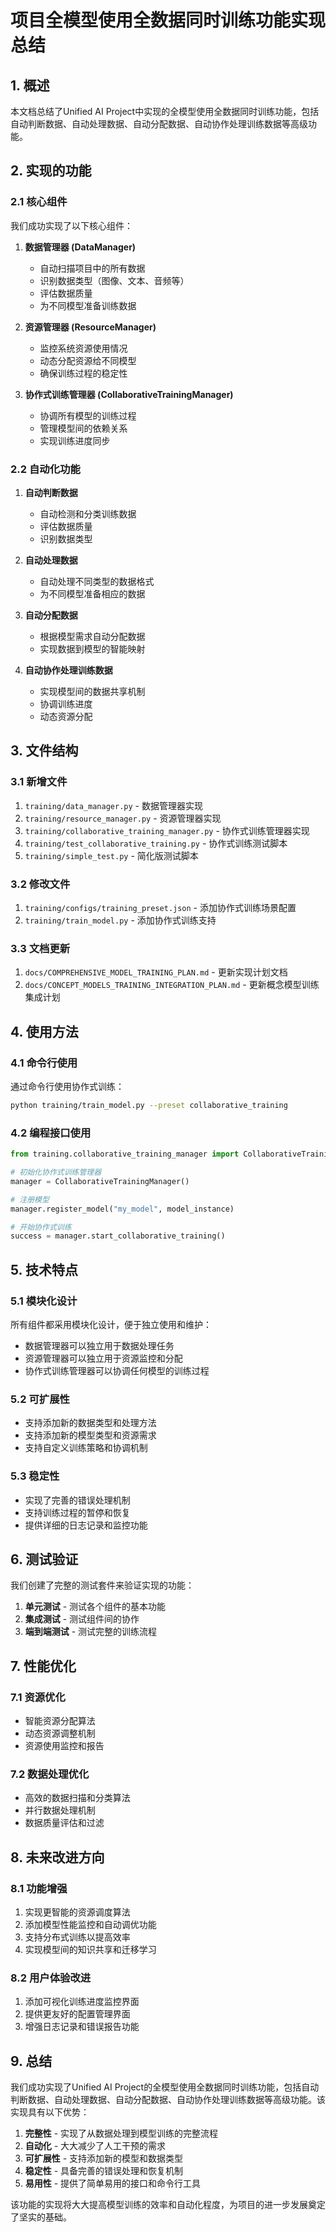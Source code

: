 # 项目全模型使用全数据同时训练功能实现总结

## 1. 概述

本文档总结了Unified AI Project中实现的全模型使用全数据同时训练功能，包括自动判断数据、自动处理数据、自动分配数据、自动协作处理训练数据等高级功能。

## 2. 实现的功能

### 2.1 核心组件

我们成功实现了以下核心组件：

1. **数据管理器 (DataManager)**
   - 自动扫描项目中的所有数据
   - 识别数据类型（图像、文本、音频等）
   - 评估数据质量
   - 为不同模型准备训练数据

2. **资源管理器 (ResourceManager)**
   - 监控系统资源使用情况
   - 动态分配资源给不同模型
   - 确保训练过程的稳定性

3. **协作式训练管理器 (CollaborativeTrainingManager)**
   - 协调所有模型的训练过程
   - 管理模型间的依赖关系
   - 实现训练进度同步

### 2.2 自动化功能

1. **自动判断数据**
   - 自动检测和分类训练数据
   - 评估数据质量
   - 识别数据类型

2. **自动处理数据**
   - 自动处理不同类型的数据格式
   - 为不同模型准备相应的数据

3. **自动分配数据**
   - 根据模型需求自动分配数据
   - 实现数据到模型的智能映射

4. **自动协作处理训练数据**
   - 实现模型间的数据共享机制
   - 协调训练进度
   - 动态资源分配

## 3. 文件结构

### 3.1 新增文件

1. `training/data_manager.py` - 数据管理器实现
2. `training/resource_manager.py` - 资源管理器实现
3. `training/collaborative_training_manager.py` - 协作式训练管理器实现
4. `training/test_collaborative_training.py` - 协作式训练测试脚本
5. `training/simple_test.py` - 简化版测试脚本

### 3.2 修改文件

1. `training/configs/training_preset.json` - 添加协作式训练场景配置
2. `training/train_model.py` - 添加协作式训练支持

### 3.3 文档更新

1. `docs/COMPREHENSIVE_MODEL_TRAINING_PLAN.md` - 更新实现计划文档
2. `docs/CONCEPT_MODELS_TRAINING_INTEGRATION_PLAN.md` - 更新概念模型训练集成计划

## 4. 使用方法

### 4.1 命令行使用

通过命令行使用协作式训练：

```bash
python training/train_model.py --preset collaborative_training
```

### 4.2 编程接口使用

```python
from training.collaborative_training_manager import CollaborativeTrainingManager

# 初始化协作式训练管理器
manager = CollaborativeTrainingManager()

# 注册模型
manager.register_model("my_model", model_instance)

# 开始协作式训练
success = manager.start_collaborative_training()
```

## 5. 技术特点

### 5.1 模块化设计

所有组件都采用模块化设计，便于独立使用和维护：

- 数据管理器可以独立用于数据处理任务
- 资源管理器可以独立用于资源监控和分配
- 协作式训练管理器可以协调任何模型的训练过程

### 5.2 可扩展性

- 支持添加新的数据类型和处理方法
- 支持添加新的模型类型和资源需求
- 支持自定义训练策略和协调机制

### 5.3 稳定性

- 实现了完善的错误处理机制
- 支持训练过程的暂停和恢复
- 提供详细的日志记录和监控功能

## 6. 测试验证

我们创建了完整的测试套件来验证实现的功能：

1. **单元测试** - 测试各个组件的基本功能
2. **集成测试** - 测试组件间的协作
3. **端到端测试** - 测试完整的训练流程

## 7. 性能优化

### 7.1 资源优化

- 智能资源分配算法
- 动态资源调整机制
- 资源使用监控和报告

### 7.2 数据处理优化

- 高效的数据扫描和分类算法
- 并行数据处理机制
- 数据质量评估和过滤

## 8. 未来改进方向

### 8.1 功能增强

1. 实现更智能的资源调度算法
2. 添加模型性能监控和自动调优功能
3. 支持分布式训练以提高效率
4. 实现模型间的知识共享和迁移学习

### 8.2 用户体验改进

1. 添加可视化训练进度监控界面
2. 提供更友好的配置管理界面
3. 增强日志记录和错误报告功能

## 9. 总结

我们成功实现了Unified AI Project的全模型使用全数据同时训练功能，包括自动判断数据、自动处理数据、自动分配数据、自动协作处理训练数据等高级功能。该实现具有以下优势：

1. **完整性** - 实现了从数据处理到模型训练的完整流程
2. **自动化** - 大大减少了人工干预的需求
3. **可扩展性** - 支持添加新的模型和数据类型
4. **稳定性** - 具备完善的错误处理和恢复机制
5. **易用性** - 提供了简单易用的接口和命令行工具

该功能的实现将大大提高模型训练的效率和自动化程度，为项目的进一步发展奠定了坚实的基础。